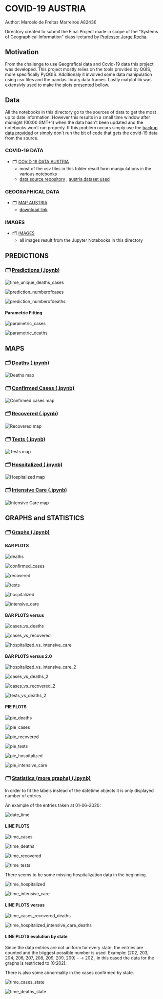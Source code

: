 # COVID-19 AUSTRIA

 Author: Marcelo de Freitas Marreiros A82436
 
 Directory created to submit the Final Project made in scope of the "Systems of Geographical Information" class lectured by [Professor Jorge Rocha](https://github.com/jgrocha).


 ## Motivation
 From the challenge to use Geografical data and Covid-19 data this project was developed. This project mostly relies on the tools provided by QGIS, more specifically PyQGIS. Additionaly it involved some data manipulation using csv files and the pandas library data frames. Lastly matplot lib was extensivly used to make the plots presented bellow.

 ## Data
 All the notebooks in this directory go to the sources of data to get the most up to date information. However this results in a small time window after midnight (00:00 GMT+1) when the data hasn't been updated and the notebooks won't run properly. If this problem occurs simply use the [backup data provided](https://github.com/MarcelodeFreitas/Epidemiology/blob/master/Study%20Cases/AUSTRIA/covid_data/covid-19-at-backup-31-05-2020.csv) or simply don't run the bit of code that gets the covid-19 data from the source.

### COVID-19 DATA
 - 🗂️ [COVID 19 DATA AUSTRIA](https://github.com/MarcelodeFreitas/Epidemiology/tree/master/Study%20Cases/AUSTRIA/covid_data)
 	- most of the csv files in this folder result form manipulations in the various notebooks
 	- [data source repository](https://github.com/covid19-eu-zh/covid19-eu-data) , [austria dataset used](https://github.com/covid19-eu-zh/covid19-eu-data/blob/master/dataset/covid-19-at.csv)

 ### GEOGRAPHICAL DATA
 - 🗂️ [MAP AUSTRIA](https://github.com/MarcelodeFreitas/Epidemiology/tree/master/Study%20Cases/AUSTRIA/map)
 	- [download link](https://data.biogeo.ucdavis.edu/data/diva/adm/AUT_adm.zip)

 ### IMAGES
 - 🗂️ [IMAGES](https://github.com/MarcelodeFreitas/Epidemiology/tree/master/Study%20Cases/AUSTRIA/images)
 	- all images result from the Jupyter Notebooks in this directory


## PREDICTIONS

### 🗂️ [Predictions (.ipynb)](https://github.com/MarcelodeFreitas/Epidemiology/blob/master/Study%20Cases/AUSTRIA/COVID-19_Austria_predictions.ipynb)


![time_unique_deaths_cases](https://github.com/MarcelodeFreitas/Epidemiology/blob/master/Study%20Cases/AUSTRIA/images/time_unique_deaths_cases.png)

![prediction_numberofcases](https://github.com/MarcelodeFreitas/Epidemiology/blob/master/Study%20Cases/AUSTRIA/images/prediction_numberofcases.png)

![prediction_numberofdeaths](https://github.com/MarcelodeFreitas/Epidemiology/blob/master/Study%20Cases/AUSTRIA/images/prediction_numberofdeaths.png)

#### Parametric Fitting

![parametric_cases](https://github.com/MarcelodeFreitas/Epidemiology/blob/master/Study%20Cases/AUSTRIA/images/parametric_cases.png)

![parametric_deaths](https://github.com/MarcelodeFreitas/Epidemiology/blob/master/Study%20Cases/AUSTRIA/images/parametric_deaths.png)




## MAPS

### 🗂️ [Deaths (.ipynb)](https://github.com/MarcelodeFreitas/Epidemiology/blob/master/Study%20Cases/AUSTRIA/COVID-19_Austria_map_deaths.ipynb)

![Deaths map](https://github.com/MarcelodeFreitas/Epidemiology/blob/master/Study%20Cases/AUSTRIA/images/map_deaths.png)


### 🗂️ [Confirmed Cases (.ipynb)](https://github.com/MarcelodeFreitas/Epidemiology/blob/master/Study%20Cases/AUSTRIA/COVID-19_Austria_map_cases.ipynb)

![Confirmed cases map](https://github.com/MarcelodeFreitas/Epidemiology/blob/master/Study%20Cases/AUSTRIA/images/map_cases.png)


### 🗂️ [Recovered (.ipynb)](https://github.com/MarcelodeFreitas/Epidemiology/blob/master/Study%20Cases/AUSTRIA/COVID-19_Austria_map_recovered.ipynb)

![Recovered map](https://github.com/MarcelodeFreitas/Epidemiology/blob/master/Study%20Cases/AUSTRIA/images/map_recovered.png)



### 🗂️ [Tests (.ipynb)](https://github.com/MarcelodeFreitas/Epidemiology/blob/master/Study%20Cases/AUSTRIA/COVID-19_Austria_map_tests.ipynb)

![Tests map](https://github.com/MarcelodeFreitas/Epidemiology/blob/master/Study%20Cases/AUSTRIA/images/map_tests.png)



### 🗂️ [Hospitalized (.ipynb)](https://github.com/MarcelodeFreitas/Epidemiology/blob/master/Study%20Cases/AUSTRIA/COVID-19_Austria_map_hospitalized.ipynb)

![Hospitalized map](https://github.com/MarcelodeFreitas/Epidemiology/blob/master/Study%20Cases/AUSTRIA/images/map_hospitalized.png)


### 🗂️ [Intensive Care (.ipynb)](https://github.com/MarcelodeFreitas/Epidemiology/blob/master/Study%20Cases/AUSTRIA/COVID-19_Austria_map_intensive_care.ipynb)

![Intensive Care map](https://github.com/MarcelodeFreitas/Epidemiology/blob/master/Study%20Cases/AUSTRIA/images/map_intensive_care.png)



## GRAPHS and STATISTICS

### 🗂️ [Graphs (.ipynb)](https://github.com/MarcelodeFreitas/Epidemiology/blob/master/Study%20Cases/AUSTRIA/COVID-19_Austria-GRAPHS.ipynb)

#### BAR PLOTS

![deaths](https://github.com/MarcelodeFreitas/Epidemiology/blob/master/Study%20Cases/AUSTRIA/images/deaths.png)

![confirmed_cases](https://github.com/MarcelodeFreitas/Epidemiology/blob/master/Study%20Cases/AUSTRIA/images/confirmed_cases.png)

![recovered](https://github.com/MarcelodeFreitas/Epidemiology/blob/master/Study%20Cases/AUSTRIA/images/recovered.png)

![tests](https://github.com/MarcelodeFreitas/Epidemiology/blob/master/Study%20Cases/AUSTRIA/images/tests.png)

![hospitalized](https://github.com/MarcelodeFreitas/Epidemiology/blob/master/Study%20Cases/AUSTRIA/images/hospitalized.png)

![intensive_care](https://github.com/MarcelodeFreitas/Epidemiology/blob/master/Study%20Cases/AUSTRIA/images/intensive_care.png)

#### BAR PLOTS versus

![cases_vs_deaths](https://github.com/MarcelodeFreitas/Epidemiology/blob/master/Study%20Cases/AUSTRIA/images/cases_vs_deaths.png)

![cases_vs_recovered](https://github.com/MarcelodeFreitas/Epidemiology/blob/master/Study%20Cases/AUSTRIA/images/cases_vs_recovered.png)

![hospitalized_vs_intensive_care](https://github.com/MarcelodeFreitas/Epidemiology/blob/master/Study%20Cases/AUSTRIA/images/hospitalized_vs_intensive_care.png)

#### BAR PLOTS versus 2.0

![hospitalized_vs_intensive_care_2](https://github.com/MarcelodeFreitas/Epidemiology/blob/master/Study%20Cases/AUSTRIA/images/hospitalized_vs_intensive_care_2.png)

![cases_vs_deaths_2](https://github.com/MarcelodeFreitas/Epidemiology/blob/master/Study%20Cases/AUSTRIA/images/cases_vs_deaths_2.png)

![cases_vs_recovered_2](https://github.com/MarcelodeFreitas/Epidemiology/blob/master/Study%20Cases/AUSTRIA/images/cases_vs_recovered_2.png)

![tests_vs_deaths_2](https://github.com/MarcelodeFreitas/Epidemiology/blob/master/Study%20Cases/AUSTRIA/images/tests_vs_deaths_2.png)

#### PIE PLOTS 

![pie_deaths](https://github.com/MarcelodeFreitas/Epidemiology/blob/master/Study%20Cases/AUSTRIA/images/pie_deaths.png)

![pie_cases](https://github.com/MarcelodeFreitas/Epidemiology/blob/master/Study%20Cases/AUSTRIA/images/pie_cases.png)

![pie_recovered](https://github.com/MarcelodeFreitas/Epidemiology/blob/master/Study%20Cases/AUSTRIA/images/pie_recovered.png)

![pie_tests](https://github.com/MarcelodeFreitas/Epidemiology/blob/master/Study%20Cases/AUSTRIA/images/pie_tests.png)

![pie_hospitalized](https://github.com/MarcelodeFreitas/Epidemiology/blob/master/Study%20Cases/AUSTRIA/images/pie_hospitalized.png)

![pie_intensive_care](https://github.com/MarcelodeFreitas/Epidemiology/blob/master/Study%20Cases/AUSTRIA/images/pie_intensive_care.png)




### 🗂️ [Statistics (more graphs) (.ipynb)](https://github.com/MarcelodeFreitas/Epidemiology/blob/master/Study%20Cases/AUSTRIA/COVID-19_Austria_statistics.ipynb)


In order to fit the labels instead of the datetime objects it is only displayed number of entries.

An example of the entries taken at 01-06-2020:

![date_time](https://github.com/MarcelodeFreitas/Epidemiology/blob/master/Study%20Cases/AUSTRIA/images/date_entries.png)

#### LINE PLOTS

![time_cases](https://github.com/MarcelodeFreitas/Epidemiology/blob/master/Study%20Cases/AUSTRIA/images/time_cases.png)

![time_deaths](https://github.com/MarcelodeFreitas/Epidemiology/blob/master/Study%20Cases/AUSTRIA/images/time_deaths.png)

![time_recovered](https://github.com/MarcelodeFreitas/Epidemiology/blob/master/Study%20Cases/AUSTRIA/images/time_recovered.png)

![time_tests](https://github.com/MarcelodeFreitas/Epidemiology/blob/master/Study%20Cases/AUSTRIA/images/time_tests.png)

There seems to be some missing hospitalization data in the beginning.

![time_hospitalized](https://github.com/MarcelodeFreitas/Epidemiology/blob/master/Study%20Cases/AUSTRIA/images/time_hospitalized.png)

![time_intensive_care](https://github.com/MarcelodeFreitas/Epidemiology/blob/master/Study%20Cases/AUSTRIA/images/time_intensive_care.png)

#### LINE PLOTS versus

![time_cases_recovered_deaths](https://github.com/MarcelodeFreitas/Epidemiology/blob/master/Study%20Cases/AUSTRIA/images/time_cases_recovered_deaths.png)

![time_hospitalized_intensive_care_deaths](https://github.com/MarcelodeFreitas/Epidemiology/blob/master/Study%20Cases/AUSTRIA/images/time_hospitalized_intensive_care_deaths.png)


#### LINE PLOTS evolution by state

Since the data entries are not uniform for every state, the entries are counted and the biiggest possible number is used. Example: [202, 203, 204, 206, 207, 208, 209, 209, 209] - -> 202 , in this cased the data for the graphs is restricted to [0:202].

There is also some abnormality in the cases confirmed by state.

![time_cases_state](https://github.com/MarcelodeFreitas/Epidemiology/blob/master/Study%20Cases/AUSTRIA/images/time_cases_state.png)


![time_deaths_state](https://github.com/MarcelodeFreitas/Epidemiology/blob/master/Study%20Cases/AUSTRIA/images/time_deaths_state.png)



